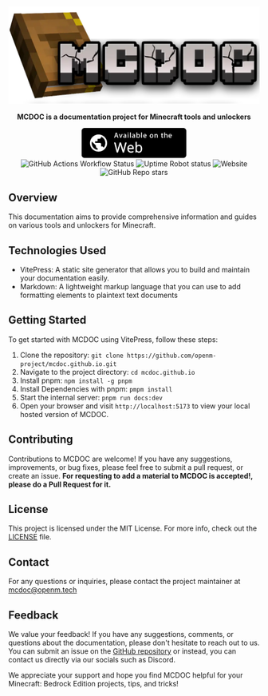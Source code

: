 <div align="center">
  <img src="https://raw.githubusercontent.com/OpenM-Project/mcdoc.github.io/main/docs/public/assets/images/title.webp" alt="MCDOC Title">
  <p><b>MCDOC is a documentation project for Minecraft tools and unlockers</b></p>
  <a href="https://openm.tech" target="_blank">
    <img src="https://raw.githubusercontent.com/OpenM-Project/mcdoc.github.io/main/docs/public/assets/images/webapp-badge.svg" alt="Available on the Web" height="60">
  </a>
  <br>
  <img alt="GitHub Actions Workflow Status" src="https://img.shields.io/github/actions/workflow/status/OpenM-Project/mcdoc.github.io/deploy.yml?style=for-the-badge">
  <img alt="Uptime Robot status" src="https://img.shields.io/uptimerobot/status/m797680100-f81db63ec489d992eaff6d5d?style=for-the-badge">
  <img alt="Website" src="https://img.shields.io/website?url=https%3A%2F%2Fopenm.tech&style=for-the-badge">
  <img alt="GitHub Repo stars" src="https://img.shields.io/github/stars/OpenM-Project/mcdoc.github.io?style=for-the-badge">



</div>

## Overview 

This documentation aims to provide comprehensive information and guides on various tools and unlockers for Minecraft.

## Technologies Used

- VitePress: A static site generator that allows you to build and maintain your documentation easily.
- Markdown: A lightweight markup language that you can use to add formatting elements to plaintext text documents

## Getting Started

To get started with MCDOC using VitePress, follow these steps:
1. Clone the repository: `git clone https://github.com/openm-project/mcdoc.github.io.git`
2. Navigate to the project directory: `cd mcdoc.github.io`
3. Install pnpm: `npm install -g pnpm`
4. Install Dependencies with pnpm: `pmpm install`
5. Start the internal server: `pnpm run docs:dev`
6. Open your browser and visit `http://localhost:5173` to view your local hosted version of MCDOC.


## Contributing

Contributions to MCDOC are welcome! If you have any suggestions, improvements, or bug fixes, please feel free to submit a pull request, or create an issue.
**For requesting to add a material to MCDOC is accepted!, please do a Pull Request for it.**

## License

This project is licensed under the MIT License. For more info, check out the [LICENSE](LICENSE) file.

## Contact

For any questions or inquiries, please contact the project maintainer at [mcdoc@openm.tech](mailto:mcdoc@openm.tech)

## Feedback

We value your feedback! If you have any suggestions, comments, or questions about the documentation, please don't hesitate to reach out to us. You can submit an issue on the [GitHub repository](https://github.com/openm-project/mcdoc.github.io/issues) or instead, you can contact us directly via our socials such as Discord.

We appreciate your support and hope you find MCDOC helpful for your Minecraft: Bedrock Edition projects, tips, and tricks!
